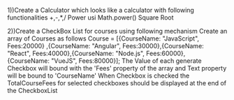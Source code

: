 1))Create a Calculator which looks like a calculator with following functionalities +,-,*,/ Power usi Math.power() Square Root

2))Create a CheckBox List for courses using following mechanism Create an array of Courses as follows 
Course = [{CourseName: "JavaScript", Fees:20000} ,{CourseName: "Angular", Fees:30000},{CourseName: "React", Fees:40000},{CourseName: "Node.js", Fees:60000},{CourseName: "VueJS", Fees:80000}];
The Value of each generate Checkbox will bound with the 'Fees' property of the array and Text property will be bound to 'CourseName'
When Checkbox is checked the TotalCourseFees for selected checkboxes should be displayed at the end of the CheckboxList
